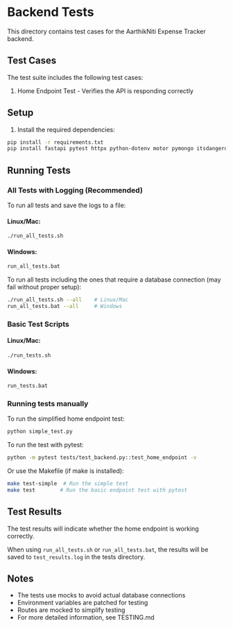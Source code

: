 # Backend Tests

This directory contains test cases for the AarthikNiti Expense Tracker backend.

## Test Cases

The test suite includes the following test cases:

1. Home Endpoint Test - Verifies the API is responding correctly

## Setup

1. Install the required dependencies:

```bash
pip install -r requirements.txt
pip install fastapi pytest httpx python-dotenv motor pymongo itsdangerous passlib python-jose python-multipart
```

## Running Tests

### All Tests with Logging (Recommended)

To run all tests and save the logs to a file:

#### Linux/Mac:

```bash
./run_all_tests.sh
```

#### Windows:

```bash
run_all_tests.bat
```

To run all tests including the ones that require a database connection (may fail without proper setup):

```bash
./run_all_tests.sh --all    # Linux/Mac
run_all_tests.bat --all     # Windows
```

### Basic Test Scripts

#### Linux/Mac:

```bash
./run_tests.sh
```

#### Windows:

```bash
run_tests.bat
```

### Running tests manually

To run the simplified home endpoint test:

```bash
python simple_test.py
```

To run the test with pytest:

```bash
python -m pytest tests/test_backend.py::test_home_endpoint -v
```

Or use the Makefile (if make is installed):

```bash
make test-simple  # Run the simple test
make test        # Run the basic endpoint test with pytest
```

## Test Results

The test results will indicate whether the home endpoint is working correctly.

When using `run_all_tests.sh` or `run_all_tests.bat`, the results will be saved to `test_results.log` in the tests directory.

## Notes

- The tests use mocks to avoid actual database connections
- Environment variables are patched for testing
- Routes are mocked to simplify testing
- For more detailed information, see TESTING.md
